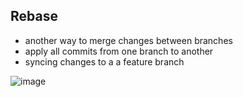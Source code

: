 ## Rebase

* another way to merge changes between branches
* apply all commits from one branch to another
* syncing changes to a a feature branch

![image](img/rebase.png)
